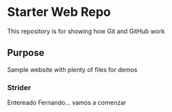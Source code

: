 # Starter Web Repo

This repository is for showing how Git and GitHub work

## Purpose

Sample website with plenty of files for demos

### Strider
Entereado Fernando... vamos a comenzar
